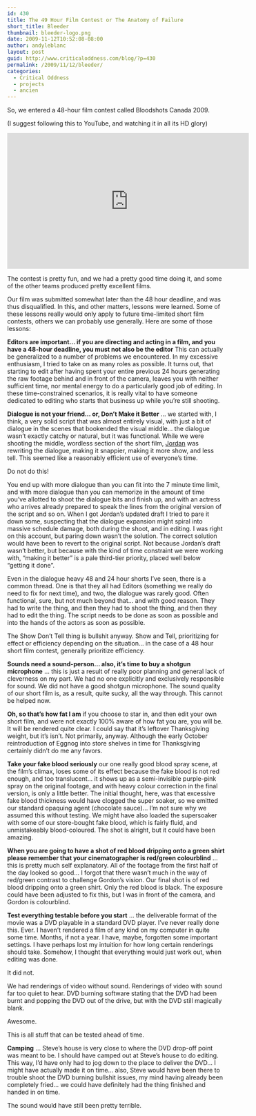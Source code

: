 ```yaml
---
id: 430
title: The 49 Hour Film Contest or The Anatomy of Failure
short_title: Bleeder
thumbnail: bleeder-logo.png
date: 2009-11-12T10:52:08-08:00
author: andyleblanc
layout: post
guid: http://www.criticaloddness.com/blog/?p=430
permalink: /2009/11/12/bleeder/
categories:
  - Critical Oddness
  - projects
  - ancien
---
```

So, we entered a 48-hour film contest called Bloodshots Canada 2009.

(I suggest following this to YouTube, and watching it in all its HD glory)  

<iframe width="560" height="315" src="https://www.youtube.com/embed/g2IgElDOKZI" frameborder="0" allow="accelerometer; autoplay; clipboard-write; encrypted-media; gyroscope; picture-in-picture" allowfullscreen></iframe>


The contest is pretty fun, and we had a pretty good time doing it, and some of the other teams produced pretty excellent films.

Our film was submitted somewhat later than the 48 hour deadline, and was thus disqualified. In this, and other matters, lessons were learned. Some of these lessons really would only apply to future time-limited short film contests, others we can probably use generally. Here are some of those lessons:

**Editors are important&#8230; if you are directing and acting in a film, and you have a 48-hour deadline, you must not also be the editor** This can actually be generalized to a number of problems we encountered. In my excessive enthusiasm, I tried to take on as many roles as possible. It turns out, that starting to edit after having spent your entire previous 24 hours generating the raw footage behind and in front of the camera, leaves you with neither sufficient time, nor mental energy to do a particularly good job of editing. In these time-constrained scenarios, it is really vital to have someone dedicated to editing who starts that business up while you&#8217;re still shooting.

**Dialogue is not your friend&#8230; or, Don&#8217;t Make it Better** &#8230; we started with, I think, a very solid script that was almost entirely visual, with just a bit of dialogue in the scenes that bookended the visual middle&#8230; the dialogue wasn&#8217;t exactly catchy or natural, but it was functional. While we were shooting the middle, wordless section of the short film, [Jordan](http://www.jordanlapp.com/withoutreallytrying) was rewriting the dialogue, making it snappier, making it more show, and less tell. This seemed like a reasonably efficient use of everyone&#8217;s time.

Do not do this!

You end up with more dialogue than you can fit into the 7 minute time limit, and with more dialogue than you can memorize in the amount of time you&#8217;ve allotted to shoot the dialogue bits and finish up, and with an actress who arrives already prepared to speak the lines from the original version of the script and so on. When I got Jordan&#8217;s updated draft I tried to pare it down some, suspecting that the dialogue expansion might spiral into massive schedule damage, both during the shoot, and in editing. I was right on this account, but paring down wasn&#8217;t the solution. The correct solution would have been to revert to the original script. Not because Jordan&#8217;s draft wasn&#8217;t better, but because with the kind of time constraint we were working with, &#8220;making it better&#8221; is a pale third-tier priority, placed well below &#8220;getting it done&#8221;.

Even in the dialogue heavy 48 and 24 hour shorts I&#8217;ve seen, there is a common thread. One is that they all had Editors (something we really do need to fix for next time), and two, the dialogue was rarely good. Often functional, sure, but not much beyond that&#8230; and with good reason. They had to write the thing, and then they had to shoot the thing, and then they had to edit the thing. The script needs to be done as soon as possible and into the hands of the actors as soon as possible.

The Show Don&#8217;t Tell thing is bullshit anyway. Show and Tell, prioritizing for effect or efficiency depending on the situation&#8230; in the case of a 48 hour short film contest, generally prioritize efficiency.

**Sounds need a sound-person&#8230; also, it&#8217;s time to buy a shotgun microphone** &#8230; this is just a result of really poor planning and general lack of cleverness on my part. We had no one explicitly and exclusively responsible for sound. We did not have a good shotgun microphone. The sound quality of our short film is, as a result, quite sucky, all the way through. This cannot be helped now.

**Oh, so that&#8217;s how fat I am** if you choose to star in, and then edit your own short film, and were not exactly 100% aware of how fat you are, you will be. It will be rendered quite clear. I could say that it&#8217;s leftover Thanksgiving weight, but it&#8217;s isn&#8217;t. Not primarily, anyway. Although the early October reintroduction of Eggnog into store shelves in time for Thanksgiving certainly didn&#8217;t do me any favors.

**Take your fake blood seriously** our one really good blood spray scene, at the film&#8217;s climax, loses some of its effect because the fake blood is not red enough, and too translucent&#8230; it shows up as a semi-invisible purple-pink spray on the original footage, and with heavy colour correction in the final version, is only a little better. The initial thought, here, was that excessive fake blood thickness would have clogged the super soaker, so we emitted our standard opaquing agent (chocolate sauce)&#8230; I&#8217;m not sure why we assumed this without testing. We might have also loaded the supersoaker with some of our store-bought fake blood, which is fairly fluid, and unmistakeably blood-coloured. The shot is alright, but it could have been amazing.

**When you are going to have a shot of red blood dripping onto a green shirt please remember that your cinematographer is red/green colourblind** &#8230; this is pretty much self explanatory. All of the footage from the first half of the day looked so good&#8230; I forgot that there wasn&#8217;t much in the way of red/green contrast to challenge Gordon&#8217;s vision. Our final shot is of red blood dripping onto a green shirt. Only the red blood is black. The exposure could have been adjusted to fix this, but I was in front of the camera, and Gordon is colourblind.

**Test everything testable before you start** &#8230; the deliverable format of the movie was a DVD playable in a standard DVD player. I&#8217;ve never really done this. Ever. I haven&#8217;t rendered a film of any kind on my computer in quite some time. Months, if not a year. I have, maybe, forgotten some important settings. I have perhaps lost my intuition for how long certain renderings should take. Somehow, I thought that everything would just work out, when editing was done.

It did not.

We had renderings of video without sound. Renderings of video with sound far too quiet to hear. DVD burning software stating that the DVD had been burnt and popping the DVD out of the drive, but with the DVD still magically blank.

Awesome.

This is all stuff that can be tested ahead of time.

**Camping** &#8230; Steve&#8217;s house is very close to where the DVD drop-off point was meant to be. I should have camped out at Steve&#8217;s house to do editing. This way, I&#8217;d have only had to jog down to the place to deliver the DVD&#8230; I might have actually made it on time&#8230; also, Steve would have been there to trouble shoot the DVD burning bullshit issues, my mind having already been completely fried&#8230; we could have definitely had the thing finished and handed in on time.

The sound would have still been pretty terrible.
